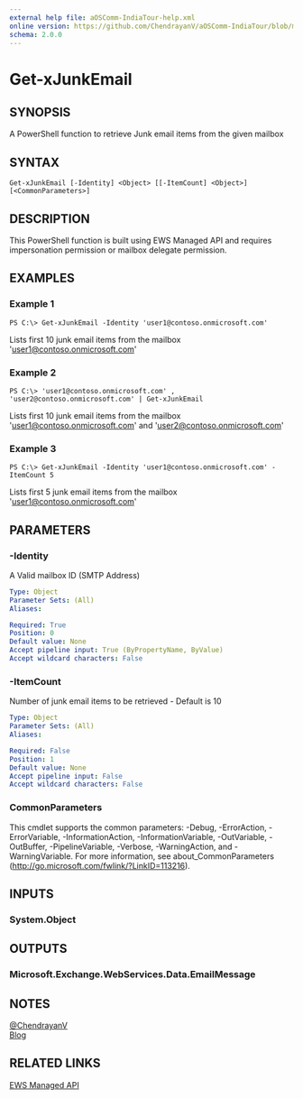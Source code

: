 ```yaml
---
external help file: aOSComm-IndiaTour-help.xml
online version: https://github.com/ChendrayanV/aOSComm-IndiaTour/blob/master/docs/Get-xJunkEmail.md
schema: 2.0.0
---
```


# Get-xJunkEmail

## SYNOPSIS
A PowerShell function to retrieve Junk email items from the given mailbox

## SYNTAX

```
Get-xJunkEmail [-Identity] <Object> [[-ItemCount] <Object>] [<CommonParameters>]
```

## DESCRIPTION
This PowerShell function is built using EWS Managed API and requires impersonation permission or mailbox
delegate permission. 

## EXAMPLES

### Example 1
```
PS C:\> Get-xJunkEmail -Identity 'user1@contoso.onmicrosoft.com'
```

Lists first 10 junk email items from the mailbox 'user1@contoso.onmicrosoft.com'

### Example 2
```
PS C:\> 'user1@contoso.onmicrosoft.com' , 'user2@contoso.onmicrosoft.com' | Get-xJunkEmail
```

Lists first 10 junk email items from the mailbox 'user1@contoso.onmicrosoft.com' and 'user2@contoso.onmicrosoft.com'

### Example 3
```
PS C:\> Get-xJunkEmail -Identity 'user1@contoso.onmicrosoft.com' -ItemCount 5
```

Lists first 5 junk email items from the mailbox 'user1@contoso.onmicrosoft.com'

## PARAMETERS

### -Identity
A Valid mailbox ID (SMTP Address)

```yaml
Type: Object
Parameter Sets: (All)
Aliases: 

Required: True
Position: 0
Default value: None
Accept pipeline input: True (ByPropertyName, ByValue)
Accept wildcard characters: False
```

### -ItemCount
Number of junk email items to be retrieved - Default is 10

```yaml
Type: Object
Parameter Sets: (All)
Aliases: 

Required: False
Position: 1
Default value: None
Accept pipeline input: False
Accept wildcard characters: False
```

### CommonParameters
This cmdlet supports the common parameters: -Debug, -ErrorAction, -ErrorVariable, -InformationAction, -InformationVariable, -OutVariable, -OutBuffer, -PipelineVariable, -Verbose, -WarningAction, and -WarningVariable. For more information, see about_CommonParameters (http://go.microsoft.com/fwlink/?LinkID=113216).

## INPUTS

### System.Object

## OUTPUTS

### Microsoft.Exchange.WebServices.Data.EmailMessage

## NOTES
[@ChendrayanV](https://twitter.com/ChendrayanV)  
[Blog](http://chen.about-powershell.com)

## RELATED LINKS

[EWS Managed API](https://msdn.microsoft.com/en-us/library/office/dd877012(v=exchg.150).aspx#bk_EWSMA)
